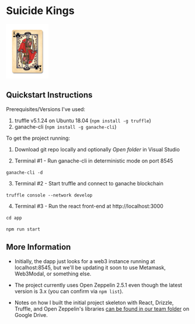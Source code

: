 # Suicide Kings
![Suicide Kings Logo](/app/src/logo.png)

## Quickstart Instructions ##
Prerequisites/Versions I've used:

1. truffle v5.1.24 on Ubuntu 18.04 (`npm install -g truffle`)
2. ganache-cli (`npm install -g ganache-cli`)

To get the project running:

1. Download git repo locally and optionally _Open folder_ in Visual Studio

2. Terminal #1 - Run ganache-cli in deterministic mode on port 8545

`ganache-cli -d`

3. Terminal #2 - Start truffle and connect to ganache blockchain

`truffle console --network develop`

4. Terminal #3 - Run the react front-end at http://localhost:3000

`cd app`

`npm run start`

## More Information ##
* Initially, the dapp just looks for a web3 instance running at localhost:8545, but we'll be updating it soon to use Metamask, Web3Modal, or something else.

* The project currently uses Open Zeppelin 2.5.1 even though the latest version is 3.x (you can confirm via `npm list`).

* Notes on how I built the initial project skeleton with React, Drizzle, Truffle, and Open Zeppelin's libraries [can be found in our team folder](https://docs.google.com/document/d/1I7B9iST4kpjjlLcyr6ArD9XWojdH8XJXWWMRTyZ4SWQ/edit) on Google Drive.
